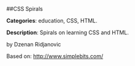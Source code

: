 
##CSS Spirals

**Categories**: education, CSS, HTML.

**Description**: Spirals on learning CSS and HTML.

by Dzenan Ridjanovic

Based on:
http://www.simplebits.com/

